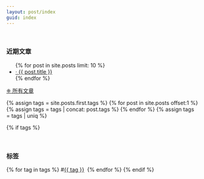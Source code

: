 ```yaml
---
layout: post/index
guid: index
---
```



<div>
  <p>&nbsp;</p>
  <h3>近期文章</h3>
  <ul class="listing">
  {% for post in site.posts limit: 10 %}
      <li><a href="{{ post.url }}">· {{ post.title }}</a></li>
  {% endfor %}
  </ul>
  <a href="/archive.html">❈ 所有文章</a>


  {% assign tags = site.posts.first.tags %}
  {% for post in site.posts offset:1 %}
    {% assign tags = tags | concat: post.tags %}
  {% endfor %}
  {% assign tags = tags | uniq %}

  {% if tags %}
    <p>&nbsp;</p>
    <h3>标签</h3>
    <span class="tags">
      {% for tag in tags %}
      #<a href="/tags.html#{{ tag }}" title="{{ tag }}">{{ tag }}</a>&nbsp;
      {% endfor %}
    </span>
  {% endif %}

</div>
